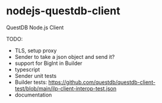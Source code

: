 # nodejs-questdb-client
QuestDB Node.js Client

TODO:
 - TLS, setup proxy
 - Sender to take a json object and send it?
 - support for BigInt in Builder
 - typescript
 - Sender unit tests
 - Builder tests: https://github.com/questdb/questdb-client-test/blob/main/ilp-client-interop-test.json
 - documentation
